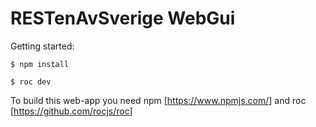 # RESTenAvSverige WebGui

Getting started:

	$ npm install

	$ roc dev

To build this web-app you need npm [<https://www.npmjs.com/>] and roc [<https://github.com/rocjs/roc>]


